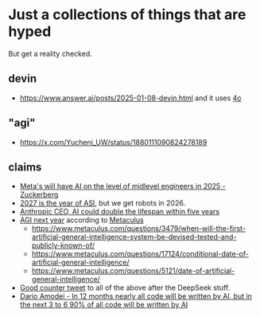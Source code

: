 # Just a collections of things that are hyped
But get a reality checked.

## devin
- https://www.answer.ai/posts/2025-01-08-devin.html and it uses [4o](https://x.com/wyqtor/status/1880171324817195357)

## "agi"
- https://x.com/Yuchenj_UW/status/1880111090824278189

## claims
- [Meta's will have AI on the level of midlevel engineers in 2025 - Zuckerberg](https://archive.is/SHoY9#selection-2342.0-2342.1)
- [2027 is the year of ASI](https://x.com/DaveShapi/status/1880254494790816012), but we get robots in 2026.
- [Anthropic CEO, AI could double the lifespan within five years](https://x.com/ai_for_success/status/1883558267735179550)
- [AGI next year](https://x.com/AISafetyMemes/status/1884336628052943322) according to [Metaculus](https://www.metaculus.com/)
  - https://www.metaculus.com/questions/3479/when-will-the-first-artificial-general-intelligence-system-be-devised-tested-and-publicly-known-of/
  - https://www.metaculus.com/questions/17124/conditional-date-of-artificial-general-intelligence/
  - https://www.metaculus.com/questions/5121/date-of-artificial-general-intelligence/
- [Good counter tweet](https://x.com/ercwl/status/1599878873629741056) to all of the above after the DeepSeek stuff.
- [Dario Amodei - In 12 months nearly all code will be written by AI, but in the next 3 to 6 90% of all code will be written by AI](https://x.com/slow_developer/status/1899430284350616025)
